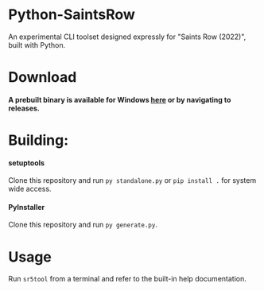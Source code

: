 # Python-SaintsRow
An experimental CLI toolset designed expressly for "Saints Row (2022)", built with Python.

# Download
#### A prebuilt binary is available for Windows [here](https://github.com/Irastris/python-saintsrow/releases/tag/v0.1.0) or by navigating to releases.

# Building:
#### setuptools
Clone this repository and run `py standalone.py` or `pip install .` for system wide access.
#### PyInstaller
Clone this repository and run `py generate.py`.

# Usage
Run `sr5tool` from a terminal and refer to the built-in help documentation.
